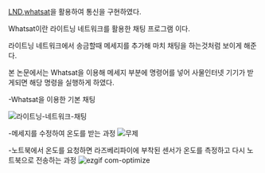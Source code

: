 [LND](https://github.com/lightningnetwork/lnd),[whatsat](https://github.com/joostjager/whatsat)을 활용하여 통신을 구현하였다.

Whatsat이란 라이트닝 네트워크를 활용한 채팅 프로그램 이다.

라이트닝 네트워크에서 송금할때 메세지를 추가해 마치 채팅을 하는것처럼 보이게 해준다.

본 논문에서는 Whatsat을 이용해 메세지 부분에 명령어를 넣어 사물인터넷 기기가 받게되면 해당 명령을 실행하게 하였다.

-Whatsat을 이용한 기본 채팅 

![라이트닝-네트워크-채팅](https://user-images.githubusercontent.com/33947681/88308039-8bcc1000-cd47-11ea-871d-6b9b078801fa.gif)


-메세지를 수정하여 온도를 받는 과정
![무제](https://user-images.githubusercontent.com/33947681/88308175-b027ec80-cd47-11ea-9246-a8e0bc7adc91.gif)

-노트북에서 온도를 요청하면 라즈베리파이에 부착된 센서가 온도를 측정하고 다시 노트북으로 전송하는 과정
![ezgif com-optimize](https://user-images.githubusercontent.com/33947681/88310412-9b992380-cd4a-11ea-87db-e5893dd31a24.gif)

